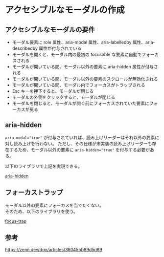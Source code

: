 # アクセシブルなモーダルの作成

## アクセシブルなモーダルの要件
- モーダル要素に role 属性、aria-modal 属性、aria-labelledby 属性、aria-describedby 属性が付与されている
- モーダルを開くと、モーダル内の最初の focusable な要素に自動でフォーカスされる
- モーダルが開いている間、モーダル以外の要素に aria-hidden 属性が付与される
- モーダルが開いている間、モーダル以外の要素のスクロールが無効化される
- モーダルが開いている間、モーダル内でフォーカスがトラップされる
- Esc キーを押下すると、モーダルが閉じる
- モーダルの外側をクリックすると、モーダルが閉じる
- モーダルを閉じると、モーダルが開く前にフォーカスされていた要素にフォーカスが戻る


## aria-hidden
```aria-modal="true"``` が付与されていれば、読み上げリーダーはそれ以外の要素に対し読み上げを行わない。
ただし、その仕様が未実装の読み上げリーダーも存在するため、モーダル以外の要素に ```aria-hidden="true"``` を付与する必要がある。  

以下のライブラリで上記を実現できる。  

[aria-hidden](https://github.com/theKashey/aria-hidden)

## フォーカストラップ
モーダル以外の要素にフォーカスを当てたくない。  
そのため、以下のライブラリを使う。

[focus-trap](https://github.com/focus-trap/focus-trap)





## 参考
https://zenn.dev/dqn/articles/36045bb89d5d69